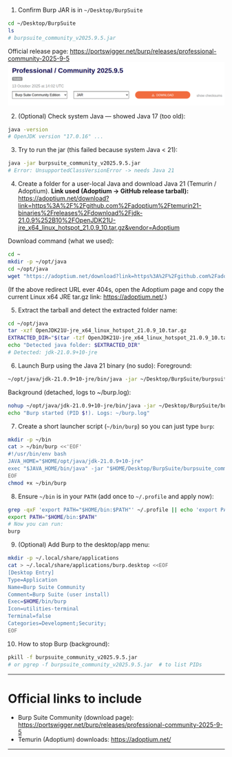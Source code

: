 
1. Confirm Burp JAR is in `~/Desktop/BurpSuite`
```bash
cd ~/Desktop/BurpSuite
ls
# burpsuite_community_v2025.9.5.jar
```
Official release page:
https://portswigger.net/burp/releases/professional-community-2025-9-5
![Burp Suite — PortSwigger Release](portswigger-release.png)
 
2. (Optional) Check system Java — showed Java 17 (too old):
```bash
java -version
# OpenJDK version "17.0.16" ...
```

3. Try to run the jar (this failed because system Java < 21):
```bash
java -jar burpsuite_community_v2025.9.5.jar
# Error: UnsupportedClassVersionError -> needs Java 21
```

4. Create a folder for a user-local Java and download Java 21 (Temurin / Adoptium).
**Link used (Adoptium → GitHub release tarball):**
https://adoptium.net/download?link=https%3A%2F%2Fgithub.com%2Fadoptium%2Ftemurin21-binaries%2Freleases%2Fdownload%2Fjdk-21.0.9%252B10%2FOpenJDK21U-jre_x64_linux_hotspot_21.0.9_10.tar.gz&vendor=Adoptium

Download command (what we used):
```bash
cd ~
mkdir -p ~/opt/java
cd ~/opt/java
wget "https://adoptium.net/download?link=https%3A%2F%2Fgithub.com%2Fadoptium%2Ftemurin21-binaries%2Freleases%2Fdownload%2Fjdk-21.0.9%252B10%2FOpenJDK21U-jre_x64_linux_hotspot_21.0.9_10.tar.gz&vendor=Adoptium" -O OpenJDK21U-jre_x64_linux_hotspot_21.0.9_10.tar.gz
```

(If the above redirect URL ever 404s, open the Adoptium page and copy the current Linux x64 JRE tar.gz link: https://adoptium.net/.)

5. Extract the tarball and detect the extracted folder name:
```bash
cd ~/opt/java
tar -xzf OpenJDK21U-jre_x64_linux_hotspot_21.0.9_10.tar.gz
EXTRACTED_DIR="$(tar -tzf OpenJDK21U-jre_x64_linux_hotspot_21.0.9_10.tar.gz | head -1 | cut -f1 -d'/')"
echo "Detected java folder: $EXTRACTED_DIR"
# Detected: jdk-21.0.9+10-jre
```

6. Launch Burp using the Java 21 binary (no sudo):
Foreground:
```bash
~/opt/java/jdk-21.0.9+10-jre/bin/java -jar ~/Desktop/BurpSuite/burpsuite_community_v2025.9.5.jar
```
Background (detached, logs to ~/burp.log):
```bash
nohup ~/opt/java/jdk-21.0.9+10-jre/bin/java -jar ~/Desktop/BurpSuite/burpsuite_community_v2025.9.5.jar > ~/burp.log 2>&1 &
echo "Burp started (PID $!). Logs: ~/burp.log"
```

7. Create a short launcher script (`~/bin/burp`) so you can just type `burp`:
```bash
mkdir -p ~/bin
cat > ~/bin/burp <<'EOF'
#!/usr/bin/env bash
JAVA_HOME="$HOME/opt/java/jdk-21.0.9+10-jre"
exec "$JAVA_HOME/bin/java" -jar "$HOME/Desktop/BurpSuite/burpsuite_community_v2025.9.5.jar" "$@"
EOF
chmod +x ~/bin/burp
```

8. Ensure `~/bin` is in your `PATH` (add once to `~/.profile` and apply now):
```bash
grep -qxF 'export PATH="$HOME/bin:$PATH"' ~/.profile || echo 'export PATH="$HOME/bin:$PATH"' >> ~/.profile
export PATH="$HOME/bin:$PATH"
# Now you can run:
burp
```

9. (Optional) Add Burp to the desktop/app menu:
```bash
mkdir -p ~/.local/share/applications
cat > ~/.local/share/applications/burp.desktop <<EOF
[Desktop Entry]
Type=Application
Name=Burp Suite Community
Comment=Burp Suite (user install)
Exec=$HOME/bin/burp
Icon=utilities-terminal
Terminal=false
Categories=Development;Security;
EOF
```

10. How to stop Burp (background):
```bash
pkill -f burpsuite_community_v2025.9.5.jar
# or pgrep -f burpsuite_community_v2025.9.5.jar  # to list PIDs
```

---

# Official links to include
- Burp Suite Community (download page): https://portswigger.net/burp/releases/professional-community-2025-9-5
- Temurin (Adoptium) downloads: https://adoptium.net/

---
